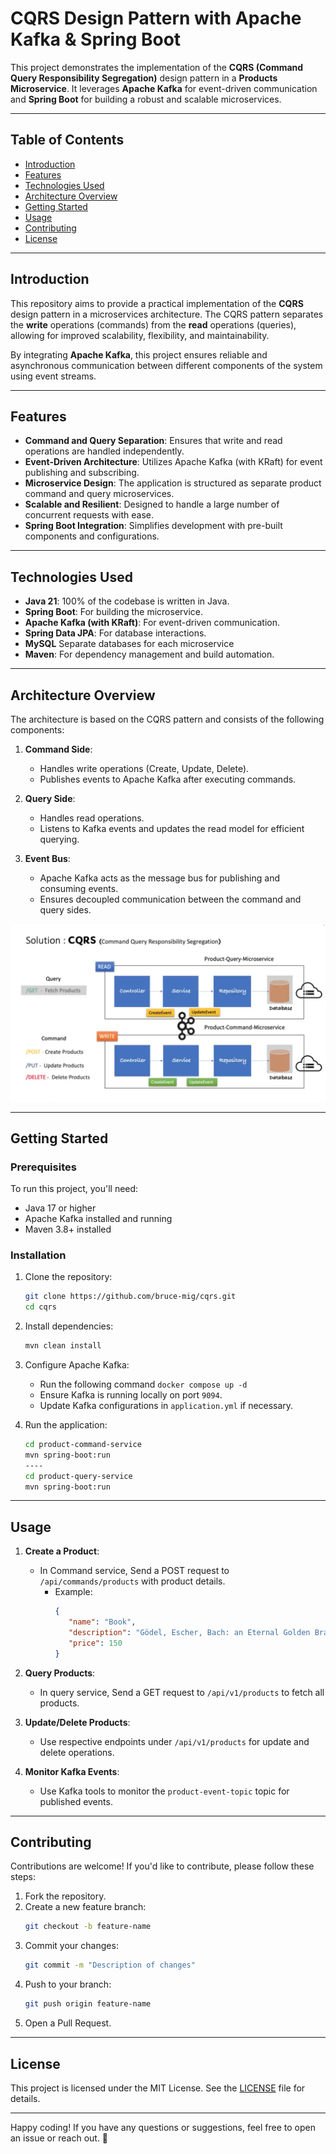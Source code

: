 # CQRS Design Pattern with Apache Kafka & Spring Boot

This project demonstrates the implementation of the **CQRS (Command Query Responsibility Segregation)** design pattern in a **Products Microservice**. It leverages **Apache Kafka** for event-driven communication and **Spring Boot** for building a robust and scalable microservices.

---

## Table of Contents

- [Introduction](#introduction)
- [Features](#features)
- [Technologies Used](#technologies-used)
- [Architecture Overview](#architecture-overview)
- [Getting Started](#getting-started)
- [Usage](#usage)
- [Contributing](#contributing)
- [License](#license)

---

## Introduction

This repository aims to provide a practical implementation of the **CQRS** design pattern in a microservices architecture. The CQRS pattern separates the **write** operations (commands) from the **read** operations (queries), allowing for improved scalability, flexibility, and maintainability.

By integrating **Apache Kafka**, this project ensures reliable and asynchronous communication between different components of the system using event streams.

---

## Features

- **Command and Query Separation**: Ensures that write and read operations are handled independently.
- **Event-Driven Architecture**: Utilizes Apache Kafka (with KRaft) for event publishing and subscribing.
- **Microservice Design**: The application is structured as separate product command and query microservices.
- **Scalable and Resilient**: Designed to handle a large number of concurrent requests with ease.
- **Spring Boot Integration**: Simplifies development with pre-built components and configurations.

---

## Technologies Used

- **Java 21**: 100% of the codebase is written in Java.
- **Spring Boot**: For building the microservice.
- **Apache Kafka (with KRaft)**: For event-driven communication.
- **Spring Data JPA**: For database interactions.
- **MySQL** Separate databases for each microservice 
- **Maven**: For dependency management and build automation.

---

## Architecture Overview

The architecture is based on the CQRS pattern and consists of the following components:

1. **Command Side**:
    - Handles write operations (Create, Update, Delete).
    - Publishes events to Apache Kafka after executing commands.

2. **Query Side**:
    - Handles read operations.
    - Listens to Kafka events and updates the read model for efficient querying.

3. **Event Bus**:
    - Apache Kafka acts as the message bus for publishing and consuming events.
    - Ensures decoupled communication between the command and query sides.

![](diagram.png)

---

## Getting Started

### Prerequisites

To run this project, you'll need:

- Java 17 or higher
- Apache Kafka installed and running
- Maven 3.8+ installed

### Installation

1. Clone the repository:
   ```bash
   git clone https://github.com/bruce-mig/cqrs.git
   cd cqrs
   ```

2. Install dependencies:
   ```bash
   mvn clean install
   ```

3. Configure Apache Kafka:
    - Run the following command `docker compose up -d`
    - Ensure Kafka is running locally on port `9094`.
    - Update Kafka configurations in `application.yml` if necessary.

4. Run the application:
   ```bash
   cd product-command-service
   mvn spring-boot:run
   ----
   cd product-query-service
   mvn spring-boot:run
   ```

---

## Usage

1. **Create a Product**:
    - In Command service, Send a POST request to `/api/commands/products` with product details.
      - Example:
        ```json
        {
           "name": "Book",
           "description": "Gödel, Escher, Bach: an Eternal Golden Braid",
           "price": 150
        }
        ```

2. **Query Products**:
    - In query service, Send a GET request to `/api/v1/products` to fetch all products.

3. **Update/Delete Products**:
    - Use respective endpoints under `/api/v1/products` for update and delete operations.

4. **Monitor Kafka Events**:
    - Use Kafka tools to monitor the `product-event-topic` topic for published events.

---

## Contributing

Contributions are welcome! If you'd like to contribute, please follow these steps:

1. Fork the repository.
2. Create a new feature branch:
   ```bash
   git checkout -b feature-name
   ```
3. Commit your changes:
   ```bash
   git commit -m "Description of changes"
   ```
4. Push to your branch:
   ```bash
   git push origin feature-name
   ```
5. Open a Pull Request.

---

## License

This project is licensed under the MIT License. See the [LICENSE](LICENSE) file for details.

---

Happy coding! If you have any questions or suggestions, feel free to open an issue or reach out. 🚀


